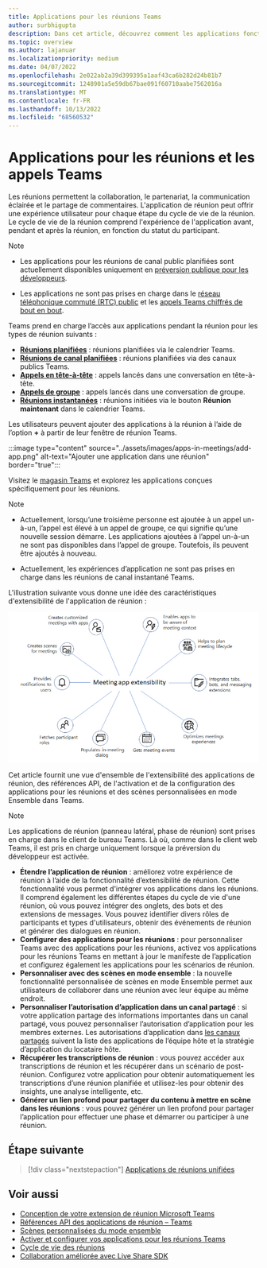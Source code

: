 ```yaml
---
title: Applications pour les réunions Teams
author: surbhigupta
description: Dans cet article, découvrez comment les applications fonctionnent dans les réunions Microsoft Teams en fonction du rôle des participants et des utilisateurs et de l’extensibilité des applications.
ms.topic: overview
ms.author: lajanuar
ms.localizationpriority: medium
ms.date: 04/07/2022
ms.openlocfilehash: 2e022ab2a39d399395a1aaf43ca6b282d24b81b7
ms.sourcegitcommit: 1248901a5e59db67bae091f60710aabe7562016a
ms.translationtype: MT
ms.contentlocale: fr-FR
ms.lasthandoff: 10/13/2022
ms.locfileid: "68560532"
---
```

# <a name="apps-for-teams-meetings-and-calls"></a>Applications pour les réunions et les appels Teams

Les réunions permettent la collaboration, le partenariat, la communication éclairée et le partage de commentaires. L'application de réunion peut offrir une expérience utilisateur pour chaque étape du cycle de vie de la réunion. Le cycle de vie de la réunion comprend l'expérience de l'application avant, pendant et après la réunion, en fonction du statut du participant.

> [!NOTE]
>
> * Les applications pour les réunions de canal public planifiées sont actuellement disponibles uniquement en [préversion publique pour les développeurs](../resources/dev-preview/developer-preview-intro.md).
>
> * Les applications ne sont pas prises en charge dans le [réseau téléphonique commuté (RTC) public](/microsoftteams/cloud-voice-landing-page#public-switched-telephone-network-connectivity-options) et les [appels Teams chiffrés de bout en bout](https://support.microsoft.com/office/use-end-to-end-encryption-for-teams-calls-1274b4d2-b5c5-4b24-a376-606fa6728a90).

Teams prend en charge l’accès aux applications pendant la réunion pour les types de réunion suivants :

* [**Réunions planifiées**](https://support.microsoft.com/office/schedule-a-meeting-in-teams-943507a9-8583-4c58-b5d2-8ec8265e04e5#ID0EFBD=Desktop) : réunions planifiées via le calendrier Teams.
* [**Réunions de canal planifiées**](https://support.microsoft.com/office/schedule-a-meeting-in-teams-943507a9-8583-4c58-b5d2-8ec8265e04e5#ID0EFBD=Desktop) : réunions planifiées via des canaux publics Teams.
* [**Appels en tête-à-tête**](https://support.microsoft.com/office/start-a-call-from-a-chat-in-teams-f5138c9d-df4c-43d8-9cf6-53400c1a7798) : appels lancés dans une conversation en tête-à-tête.
* [**Appels de groupe**](https://support.microsoft.com/office/start-a-call-from-a-chat-in-teams-f5138c9d-df4c-43d8-9cf6-53400c1a7798) : appels lancés dans une conversation de groupe.
* [**Réunions instantanées**](https://support.microsoft.com/office/start-an-instant-meeting-in-teams-ff95e53f-8231-4739-87fa-00b9723f4ef5) : réunions initiées via le bouton **Réunion maintenant** dans le calendrier Teams.

Les utilisateurs peuvent ajouter des applications à la réunion à l’aide de l’option **+** à partir de leur fenêtre de réunion Teams.

:::image type="content" source="../assets/images/apps-in-meetings/add-app.png" alt-text="Ajouter une application dans une réunion" border="true":::

Visitez le [magasin Teams](https://go.microsoft.com/fwlink/p/?LinkID=2183121) et explorez les applications conçues spécifiquement pour les réunions.

> [!NOTE]
>
> * Actuellement, lorsqu’une troisième personne est ajoutée à un appel un-à-un, l’appel est élevé à un appel de groupe, ce qui signifie qu’une nouvelle session démarre. Les applications ajoutées à l’appel un-à-un ne sont pas disponibles dans l’appel de groupe. Toutefois, ils peuvent être ajoutés à nouveau.
>
> * Actuellement, les expériences d’application ne sont pas prises en charge dans les réunions de canal instantané Teams.

L'illustration suivante vous donne une idée des caractéristiques d'extensibilité de l'application de réunion :

![Extensibilité de l’application de réunion](../assets/images/apps-in-meetings/meetingappextensibility.png)

Cet article fournit une vue d'ensemble de l'extensibilité des applications de réunion, des références API, de l'activation et de la configuration des applications pour les réunions et des scènes personnalisées en mode Ensemble dans Teams.

> [!NOTE]
>
> Les applications de réunion (panneau latéral, phase de réunion) sont prises en charge dans le client de bureau Teams. Là où, comme dans le client web Teams, il est pris en charge uniquement lorsque la préversion du développeur est activée.

* **Étendre l’application de réunion** : améliorez votre expérience de réunion à l’aide de la fonctionnalité d’extensibilité de réunion. Cette fonctionnalité vous permet d'intégrer vos applications dans les réunions. Il comprend également les différentes étapes du cycle de vie d'une réunion, où vous pouvez intégrer des onglets, des bots et des extensions de messages. Vous pouvez identifier divers rôles de participants et types d'utilisateurs, obtenir des événements de réunion et générer des dialogues en réunion.
* **Configurer des applications pour les réunions** : pour personnaliser Teams avec des applications pour les réunions, activez vos applications pour les réunions Teams en mettant à jour le manifeste de l’application et configurez également les applications pour les scénarios de réunion.
* **Personnaliser avec des scènes en mode ensemble** : la nouvelle fonctionnalité personnalisée de scènes en mode Ensemble permet aux utilisateurs de collaborer dans une réunion avec leur équipe au même endroit.
* **Personnaliser l’autorisation d’application dans un canal partagé** : si votre application partage des informations importantes dans un canal partagé, vous pouvez personnaliser l’autorisation d’application pour les membres externes. Les autorisations d’application dans [les canaux partagés](../concepts/build-and-test/Shared-channels.md) suivent la liste des applications de l’équipe hôte et la stratégie d’application du locataire hôte.
* **Récupérer les transcriptions de réunion** : vous pouvez accéder aux transcriptions de réunion et les récupérer dans un scénario de post-réunion. Configurez votre application pour obtenir automatiquement les transcriptions d’une réunion planifiée et utilisez-les pour obtenir des insights, une analyse intelligente, etc.
* **Générer un lien profond pour partager du contenu à mettre en scène dans les réunions** : vous pouvez générer un lien profond pour partager l’application pour effectuer une phase et démarrer ou participer à une réunion.

## <a name="next-step"></a>Étape suivante

> [!div class="nextstepaction"]
> [Applications de réunions unifiées](meeting-app-extensibility.md)

## <a name="see-also"></a>Voir aussi

* [Conception de votre extension de réunion Microsoft Teams](~/apps-in-teams-meetings/design/designing-apps-in-meetings.md)
* [Références API des applications de réunion – Teams](~/apps-in-teams-meetings/api-references.md)
* [Scènes personnalisées du mode ensemble](~/apps-in-teams-meetings/teams-together-mode.md)
* [Activer et configurer vos applications pour les réunions Teams](~/apps-in-teams-meetings/enable-and-configure-your-app-for-teams-meetings.md)
* [Cycle de vie des réunions](meeting-app-extensibility.md#meeting-lifecycle)
* [Collaboration améliorée avec Live Share SDK](teams-live-share-overview.md)
